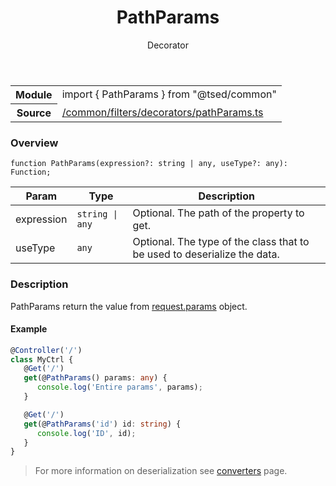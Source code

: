 
<header class="symbol-info-header"><h1 id="pathparams">PathParams</h1><label class="symbol-info-type-label decorator">Decorator</label></header>
<!-- summary -->
<section class="symbol-info"><table class="is-full-width"><tbody><tr><th>Module</th><td><div class="lang-typescript"><span class="token keyword">import</span> { PathParams }&nbsp;<span class="token keyword">from</span>&nbsp;<span class="token string">"@tsed/common"</span></div></td></tr><tr><th>Source</th><td><a href="https://github.com/Romakita/ts-express-decorators/blob/v4.8.1/src//common/filters/decorators/pathParams.ts#L0-L0">/common/filters/decorators/pathParams.ts</a></td></tr></tbody></table></section>
<!-- overview -->


### Overview


<pre><code class="typescript-lang ">function <span class="token function">PathParams</span><span class="token punctuation">(</span>expression?<span class="token punctuation">:</span> <span class="token keyword">string</span> | <span class="token keyword">any</span><span class="token punctuation">,</span> useType?<span class="token punctuation">:</span> <span class="token keyword">any</span><span class="token punctuation">)</span><span class="token punctuation">:</span> Function<span class="token punctuation">;</span></code></pre>


<!-- Parameters -->


Param | Type | Description
---|---|---
 expression|<code>string &#124; any</code>|Optional. The path of the property to get.
 useType|<code>any</code>|Optional. The type of the class that to be used to deserialize the data.




<!-- Description -->


### Description

PathParams return the value from [request.params](http://expressjs.com/en/4x/api.html#req.params) object.

#### Example

```typescript
@Controller('/')
class MyCtrl {
   @Get('/')
   get(@PathParams() params: any) {
      console.log('Entire params', params);
   }

   @Get('/')
   get(@PathParams('id') id: string) {
      console.log('ID', id);
   }
}
```
> For more information on deserialization see [converters](docs/converters.md) page.

<!-- Members -->

